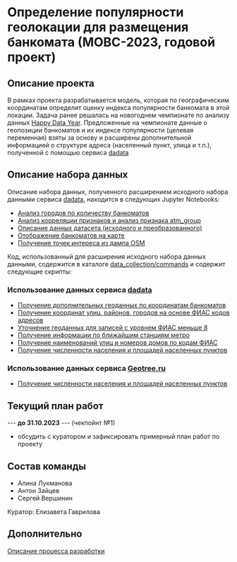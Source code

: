 # Определение популярности геолокации для размещения банкомата (МОВС-2023, годовой проект)
## Описание проекта
В рамках проекта разрабатывается модель, которая по географическим координатам определит оценку индекса популярности банкомата в этой локации. Задача ранее решалась 
на новогоднем чемпионате по анализу данных [Happy Data Year](https://boosters.pro/championship/rosbank2/overview). Предложенные на чемпионате данные о геопозиции банкоматов и их индексе популярности (целевая переменная) взяты за основу и расширены дополнительной информацией о структуре адреса (населенный пункт, улица и т.п.), полученной с помощью сервиса [dadata](dadata.ru)

## Описание набора данных
Описание набора данных, полученного расширением исходного набора данными сервиса [dadata](dadata.ru), находится в следующих Jupyter Notebooks:
- [Анализ городов по количеству банкоматов](https://github.com/SeVlVershinin/atm-project/blob/main/data_collection/notebooks/atm_distribution_by_city.ipynb)
- [Анализ корреляции признаков и анализ признака atm_group](https://github.com/SeVlVershinin/atm-project/blob/main/data_collection/notebooks/feature_analysis.ipynb)
- [Описание данных датасета (исходного и преобразованного)](https://github.com/SeVlVershinin/atm-project/blob/main/data_collection/notebooks/dataset_description.ipynb)
- [Отображение банкоматов на карте](https://github.com/SeVlVershinin/atm-project/blob/main/data_collection/notebooks/atm_on_map.ipynb)
- [Получение точек интереса из дампа OSM](https://github.com/SeVlVershinin/atm-project/blob/main/data_collection/notebooks/dataset_extension_with_poi_from_osm.ipynb)

Код, использованный для расширения исходного набора данных данными, содержится в каталоге [data_collection/commands](https://github.com/SeVlVershinin/atm-project/tree/main/data_collection/commands) и содержит следующие скрипты:

### Использование данных сервиса [dadata](dadata.ru)
- [Получение дополнительных геоданных по координатам банкоматов](https://github.com/SeVlVershinin/atm-project/blob/main/data_collection/commands/get_dataset_with_additional_geodata.py)
- [Получение координат улиц, районов, городов на основе ФИАС кодов адресов](https://github.com/SeVlVershinin/atm-project/blob/main/data_collection/commands/add_geo_coordinates_to_dataset.py)
- [Уточнение геоданных для записей с уровнем ФИАС меньше 8](https://github.com/SeVlVershinin/atm-project/blob/main/data_collection/commands/clarify_geo_data_for_fias_level_below_8.py)
- [Получение информации по ближайшим станциям метро](https://github.com/SeVlVershinin/atm-project/blob/main/data_collection/commands/add_metro_geo_data_for_cities.py)
- [Получение наименований улиц и номеров домов по кодам ФИАС](https://github.com/SeVlVershinin/atm-project/blob/main/data_collection/commands/add_houses_and_streets_geo_data.py)
- [Получение численности населения и площадей населенных пунктов](https://github.com/SeVlVershinin/atm-project/blob/main/data_collection/commands/add_population_and_area_data_to_dataset.py)

### Использование данных сервиса [Geotree.ru](https://geotree.ru/)
- [Получение численности населения и площадей населенных пунктов](https://github.com/SeVlVershinin/atm-project/blob/main/data_collection/commands/add_population_and_area_data_to_dataset.py)

## Текущий план работ 

--- **до 31.10.2023** ---  (чекпойнт №1)
 - обсудить с куратором и зафиксировать примерный план работ по проекту
 
## Состав команды
 - Алина Лукманова
 - Антон Зайцев
 - Сергей Вершинин

Куратор: Елизавета Гаврилова

## Дополнительно
[Описание процесса разработки](dev_process.md)
